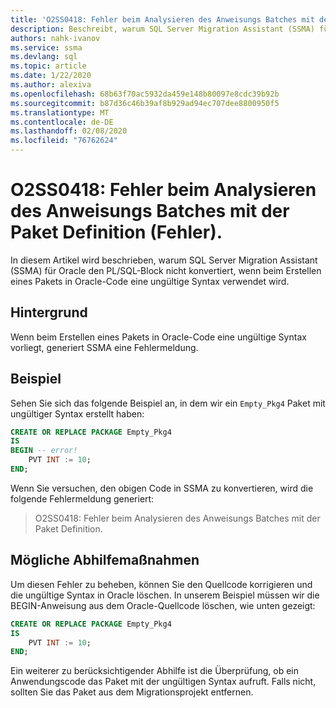 ```yaml
---
title: 'O2SS0418: Fehler beim Analysieren des Anweisungs Batches mit der Paket Definition (Fehler).'
description: Beschreibt, warum SQL Server Migration Assistant (SSMA) für Oracle den PL/SQL-Block nicht konvertiert, wenn beim Erstellen eines Pakets in Oracle-Code eine ungültige Syntax verwendet wird.
authors: nahk-ivanov
ms.service: ssma
ms.devlang: sql
ms.topic: article
ms.date: 1/22/2020
ms.author: alexiva
ms.openlocfilehash: 68b63f70ac5932da459e148b80097e8cdc39b92b
ms.sourcegitcommit: b87d36c46b39af8b929ad94ec707dee8800950f5
ms.translationtype: MT
ms.contentlocale: de-DE
ms.lasthandoff: 02/08/2020
ms.locfileid: "76762624"
---
```

# <a name="o2ss0418-failed-to-parse-statement-batch-with-package-definition-error"></a>O2SS0418: Fehler beim Analysieren des Anweisungs Batches mit der Paket Definition (Fehler).

In diesem Artikel wird beschrieben, warum SQL Server Migration Assistant (SSMA) für Oracle den PL/SQL-Block nicht konvertiert, wenn beim Erstellen eines Pakets in Oracle-Code eine ungültige Syntax verwendet wird.

## <a name="background"></a>Hintergrund

Wenn beim Erstellen eines Pakets in Oracle-Code eine ungültige Syntax vorliegt, generiert SSMA eine Fehlermeldung.

## <a name="example"></a>Beispiel

Sehen Sie sich das folgende Beispiel an, in dem wir ein `Empty_Pkg4` Paket mit ungültiger Syntax erstellt haben:

```sql
CREATE OR REPLACE PACKAGE Empty_Pkg4
IS
BEGIN -- error!
    PVT INT := 10;
END;
```

Wenn Sie versuchen, den obigen Code in SSMA zu konvertieren, wird die folgende Fehlermeldung generiert:

> O2SS0418: Fehler beim Analysieren des Anweisungs Batches mit der Paket Definition.

## <a name="possible-remedies"></a>Mögliche Abhilfemaßnahmen

Um diesen Fehler zu beheben, können Sie den Quellcode korrigieren und die ungültige Syntax in Oracle löschen. In unserem Beispiel müssen wir die BEGIN-Anweisung aus dem Oracle-Quellcode löschen, wie unten gezeigt:

```sql
CREATE OR REPLACE PACKAGE Empty_Pkg4
IS
    PVT INT := 10;
END;
```

Ein weiterer zu berücksichtigender Abhilfe ist die Überprüfung, ob ein Anwendungscode das Paket mit der ungültigen Syntax aufruft. Falls nicht, sollten Sie das Paket aus dem Migrationsprojekt entfernen.
